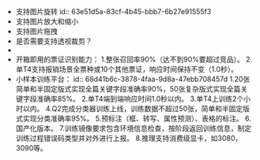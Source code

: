 - 支持图片旋转
  id:: 63e51d5a-83cf-4b45-bbb7-6b27e91555f3
- 支持图片放大和缩小
- 支持图片拖拽
- 是否需要支持透视裁剪？
-
- 开箱即用的票证识别能力：
  1.整张召回率90%（达不到90%要超过竞品）。
  2.单T4支持报销场景全票种或10个其他票证，响应时间保持不变（1.0秒）。
- 小样本训练平台：
  id:: 68d41b6c-3878-4faa-9d8a-47ebb708457d
  1.20张简单和半固定版式实现全篇关键字段准确率90%，50张复杂版式实现全篇关键字段准确率85%。
  2.单T4端到端响应时间1.0秒以内。
  3.单T4上训练2个小时以内。
  4.Q2完成分类器训练上线，训练数据不超过50张，简单和半固定版式实现分类准确率95%。
  5.预标注（框、转写、属性预测）、表格的标注。
  6.国产化版本。
  7.训练镜像要求包含环境信息检查，按阶段返回训练信息，制定训练过程错误码类型并对外进行上报。
  8.推理支持消费级显卡，如3080，3090等。